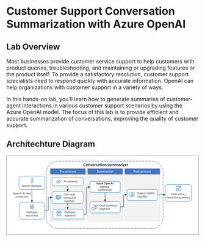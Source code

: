 # Customer Support Conversation Summarization with Azure OpenAI

## Lab Overview

Most businesses provide customer service support to help customers with product queries, troubleshooting, and maintaining or upgrading features or the product itself. To provide a satisfactory resolution, customer support specialists need to respond quickly with accurate information. OpenAI can help organizations with customer support in a variety of ways. 

In this hands-on lab, you’ll learn how to generate summaries of customer-agent interactions in various customer support scenarios by using the Azure OpenAI model. The focus of this lab is to provide efficient and accurate summarization of conversations, improving the quality of customer support. 

## Architechture Diagram

![Architechture Diagram](media/architechture-diagram.png)
